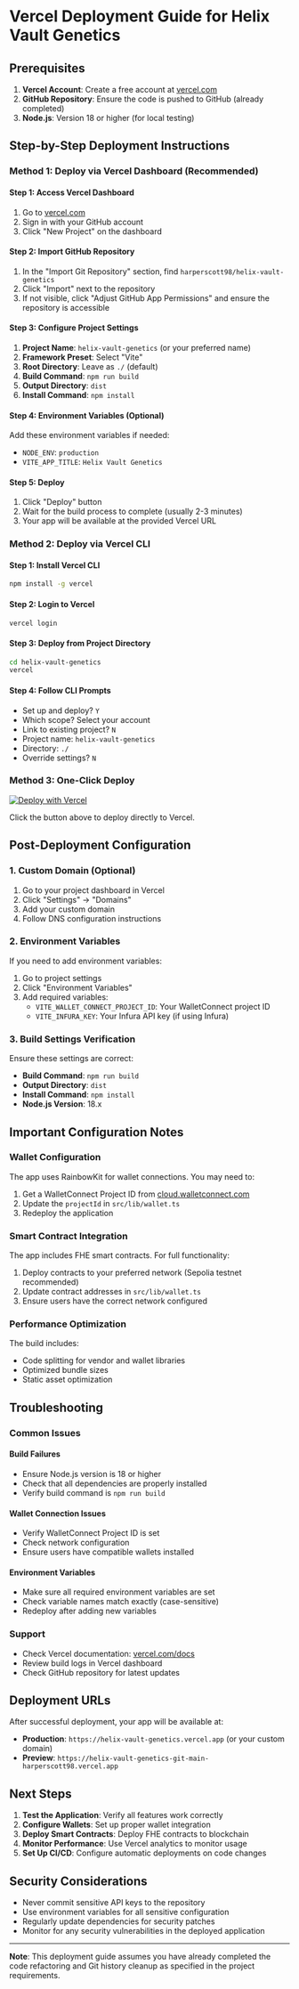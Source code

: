 # Vercel Deployment Guide for Helix Vault Genetics

## Prerequisites

1. **Vercel Account**: Create a free account at [vercel.com](https://vercel.com)
2. **GitHub Repository**: Ensure the code is pushed to GitHub (already completed)
3. **Node.js**: Version 18 or higher (for local testing)

## Step-by-Step Deployment Instructions

### Method 1: Deploy via Vercel Dashboard (Recommended)

#### Step 1: Access Vercel Dashboard
1. Go to [vercel.com](https://vercel.com)
2. Sign in with your GitHub account
3. Click "New Project" on the dashboard

#### Step 2: Import GitHub Repository
1. In the "Import Git Repository" section, find `harperscott98/helix-vault-genetics`
2. Click "Import" next to the repository
3. If not visible, click "Adjust GitHub App Permissions" and ensure the repository is accessible

#### Step 3: Configure Project Settings
1. **Project Name**: `helix-vault-genetics` (or your preferred name)
2. **Framework Preset**: Select "Vite"
3. **Root Directory**: Leave as `./` (default)
4. **Build Command**: `npm run build`
5. **Output Directory**: `dist`
6. **Install Command**: `npm install`

#### Step 4: Environment Variables (Optional)
Add these environment variables if needed:
- `NODE_ENV`: `production`
- `VITE_APP_TITLE`: `Helix Vault Genetics`

#### Step 5: Deploy
1. Click "Deploy" button
2. Wait for the build process to complete (usually 2-3 minutes)
3. Your app will be available at the provided Vercel URL

### Method 2: Deploy via Vercel CLI

#### Step 1: Install Vercel CLI
```bash
npm install -g vercel
```

#### Step 2: Login to Vercel
```bash
vercel login
```

#### Step 3: Deploy from Project Directory
```bash
cd helix-vault-genetics
vercel
```

#### Step 4: Follow CLI Prompts
- Set up and deploy? `Y`
- Which scope? Select your account
- Link to existing project? `N`
- Project name: `helix-vault-genetics`
- Directory: `./`
- Override settings? `N`

### Method 3: One-Click Deploy

[![Deploy with Vercel](https://vercel.com/button)](https://vercel.com/new/clone?repository-url=https://github.com/harperscott98/helix-vault-genetics)

Click the button above to deploy directly to Vercel.

## Post-Deployment Configuration

### 1. Custom Domain (Optional)
1. Go to your project dashboard in Vercel
2. Click "Settings" → "Domains"
3. Add your custom domain
4. Follow DNS configuration instructions

### 2. Environment Variables
If you need to add environment variables:
1. Go to project settings
2. Click "Environment Variables"
3. Add required variables:
   - `VITE_WALLET_CONNECT_PROJECT_ID`: Your WalletConnect project ID
   - `VITE_INFURA_KEY`: Your Infura API key (if using Infura)

### 3. Build Settings Verification
Ensure these settings are correct:
- **Build Command**: `npm run build`
- **Output Directory**: `dist`
- **Install Command**: `npm install`
- **Node.js Version**: 18.x

## Important Configuration Notes

### Wallet Configuration
The app uses RainbowKit for wallet connections. You may need to:
1. Get a WalletConnect Project ID from [cloud.walletconnect.com](https://cloud.walletconnect.com)
2. Update the `projectId` in `src/lib/wallet.ts`
3. Redeploy the application

### Smart Contract Integration
The app includes FHE smart contracts. For full functionality:
1. Deploy contracts to your preferred network (Sepolia testnet recommended)
2. Update contract addresses in `src/lib/wallet.ts`
3. Ensure users have the correct network configured

### Performance Optimization
The build includes:
- Code splitting for vendor and wallet libraries
- Optimized bundle sizes
- Static asset optimization

## Troubleshooting

### Common Issues

#### Build Failures
- Ensure Node.js version is 18 or higher
- Check that all dependencies are properly installed
- Verify build command is `npm run build`

#### Wallet Connection Issues
- Verify WalletConnect Project ID is set
- Check network configuration
- Ensure users have compatible wallets installed

#### Environment Variables
- Make sure all required environment variables are set
- Check variable names match exactly (case-sensitive)
- Redeploy after adding new variables

### Support
- Check Vercel documentation: [vercel.com/docs](https://vercel.com/docs)
- Review build logs in Vercel dashboard
- Check GitHub repository for latest updates

## Deployment URLs

After successful deployment, your app will be available at:
- **Production**: `https://helix-vault-genetics.vercel.app` (or your custom domain)
- **Preview**: `https://helix-vault-genetics-git-main-harperscott98.vercel.app`

## Next Steps

1. **Test the Application**: Verify all features work correctly
2. **Configure Wallets**: Set up proper wallet integration
3. **Deploy Smart Contracts**: Deploy FHE contracts to blockchain
4. **Monitor Performance**: Use Vercel analytics to monitor usage
5. **Set Up CI/CD**: Configure automatic deployments on code changes

## Security Considerations

- Never commit sensitive API keys to the repository
- Use environment variables for all sensitive configuration
- Regularly update dependencies for security patches
- Monitor for any security vulnerabilities in the deployed application

---

**Note**: This deployment guide assumes you have already completed the code refactoring and Git history cleanup as specified in the project requirements.
